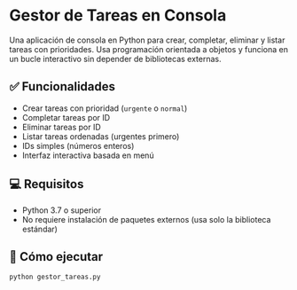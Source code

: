 # Gestor de Tareas en Consola

Una aplicación de consola en Python para crear, completar, eliminar y listar tareas con prioridades. Usa programación orientada a objetos y funciona en un bucle interactivo sin depender de bibliotecas externas.

## ✅ Funcionalidades

- Crear tareas con prioridad (`urgente` o `normal`)
- Completar tareas por ID
- Eliminar tareas por ID
- Listar tareas ordenadas (urgentes primero)
- IDs simples (números enteros)
- Interfaz interactiva basada en menú

## 💻 Requisitos

- Python 3.7 o superior
- No requiere instalación de paquetes externos (usa solo la biblioteca estándar)

## 🚀 Cómo ejecutar

```bash
python gestor_tareas.py

